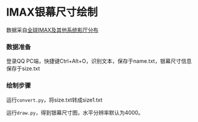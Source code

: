 # IMAX银幕尺寸绘制

数据采自[全球IMAX及其他系统影厅分布](https://docs.qq.com/sheet/DQ3FEUUZJdklNSWJP?tab=BB08J2)

### 数据准备
登录QQ PC端，快捷键Ctrl+Alt+O，识别文本，保存于name.txt，银幕尺寸信息保存于size.txt

### 绘制步骤

运行`convert.py`，将size.txt转成size1.txt

运行`draw.py`，得到银幕尺寸图，水平分辨率默认为4000。
